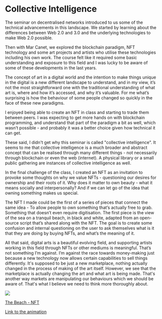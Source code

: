# Collective Intelligence

The seminar on decentralised networks introduced to us some of the technical advancements in this landscape. We started by learning about the differences between Web 2.0 and 3.0 and the underlying technologies to make Web 2.0 possible.

Then with Mar Canet, we explored the blockchain paradigm, NFT technology and some art projects and artists who utilise these technologies including his own work. The course felt like it required some basic understanding and exposure to this field and I was lucky to be aware of some of these developments in the last years.

The concept of art in a digital world and the intention to make things unique in the digital is a new different landscape to understand, and in my view, it’s not the most straightforward one with the traditional understanding of what art is, where and how it’s accessed, and why it’s valuable. For me what’s surprising is how the behaviour of some people changed so quickly in the face of these new paradigms.

I enjoyed being able to create an NFT in class and starting to trade them between peers. I was expecting to get more hands on with blockchain programming, and understand that part of the paradigm a bit as well, which wasn’t possible - and probably it was a better choice given how technical it can get.

These said, I didn't get why this seminar is called "collective intelligence". It seems to me that collective intelligence is a much broader and abstract concept that can be realised through many different things - not necessarily through blockchain or even the web (internet). A physical library or a small public gathering are instances of collective intelligence as well. 

In the final challenge of the class, I created an NFT as an invitation to provoke some thoughts on why we value NFTs - questioning our desires for ownership and their roots of it. Why does it matter to own beauty - what it means socially and interpersonally? And if we can let go of the idea that owning something makes us special.

The NFT I made could be the first of a series of pieces that connect the same idea - To allow people to own something that’s actually free to grab. Something that doesn’t even require digitisation. The first piece is the view of the sea on a tranquil beach, in black and white, adapted from an open-source script that’s shared along with the NFT. The goal is to create some confusion and internal questioning on the user to ask themselves what is it that they are doing by buying NFTs, and what’s the meaning of it.

All that said, digital arts is a beautiful evolving field, and supporting artists working in this field through NFTs or other mediums is meaningful. That’s not something I’m against. I’m against the race towards money-making just because a new technology now allows certain capabilities to sell things differently. It's supposed to be just a new marketplace, nothing actually changed in the process of making of the art itself. However, we see that the marketplace is actually changing the art and what art is being made. That's another way markets are manipulating our behaviours which we should be aware of. That's what I believe we need to think more thoroughly about.

![](../images/beach.gif)

[The Beach - NFT](https://objkt.com/asset/KT1TSYG3VfRvAtChmM165SEGieaszYxqPvJL/1)

[Link to the animation](https://editor.p5js.org/cagsun/sketches/MxmhQjYRd)